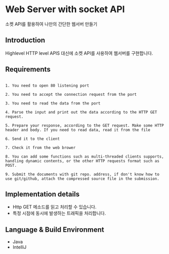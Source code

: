# Web Server with socket API

소켓 API를 활용하여 나만의 간단한 웹서버 만들기


## Introduction

Highlevel HTTP level APIS 대신에 소켓 API를 사용하여 웹서버를 구현합니다. 


## Requirements

```

1. You need to open 80 listening port

2. You need to accept the connection request from the port

3. You need to read the data from the port

4. Parse the input and print out the data according to the HTTP GET request.

5. Prepare your response, according to the GET request. Make some HTTP header and body. If you need to read data, read it from the file

6. Send it to the client

7. Check it from the web brower

8. You can add some functions such as multi-threaded clients supports, handling dynamic contents, or the other HTTP requests format such as POST.

9. Submit the documents with git repo. address, if don't know how to use git/github, attach the compressed source file in the submission. 

```

## Implementation details

* Http GET 메소드를 읽고 처리할 수 있습니다.
* 특정 시점에 동시에 발생하는 트래픽을 처리합니다.


## Language & Build Environment

* Java
* IntelliJ
